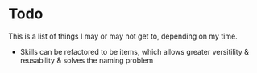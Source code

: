 # Todo
This is a list of things I may or may not get to, depending on my time.

- Skills can be refactored to be items, which allows greater versitility & reusability & solves the naming problem